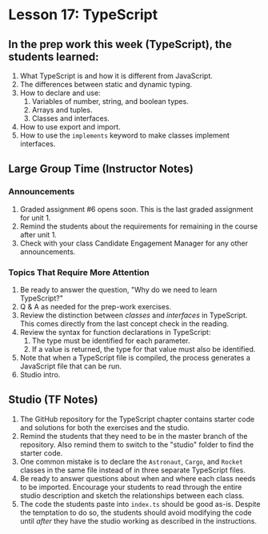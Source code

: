 # Lesson 17: TypeScript

## In the prep work this week (TypeScript), the students learned:

1. What TypeScript is and how it is different from JavaScript.
1. The differences between static and dynamic typing.
1. How to declare and use:
    1. Variables of number, string, and boolean types.
    1. Arrays and tuples.
    1. Classes and interfaces.
1. How to use export and import.
1. How to use the ``implements`` keyword to make classes implement interfaces.

## Large Group Time (Instructor Notes)

### Announcements

1. Graded assignment #6 opens soon. This is the last graded assignment for unit 1.
1. Remind the students about the requirements for remaining in the course after unit 1.
1. Check with your class Candidate Engagement Manager for any other announcements.

### Topics That Require More Attention

1. Be ready to answer the question, "Why do we need to learn TypeScript?"
1. Q & A as needed for the prep-work exercises.
1. Review the distinction between *classes* and *interfaces* in TypeScript. This comes directly from the last concept check in the reading.
1. Review the syntax for function declarations in TypeScript:
    1. The type must be identified for each parameter.
    1. If a value is returned, the type for that value must also be identified.
1. Note that when a TypeScript file is compiled, the process generates a JavaScript file that can be run.
1. Studio intro.

## Studio (TF Notes)

1. The GitHub repository for the TypeScript chapter contains starter code and solutions for both the exercises and the studio.
1. Remind the students that they need to be in the master branch of the repository. Also remind them to switch to the "studio" folder to find the starter code.
1. One common mistake is to declare the ``Astronaut``, ``Cargo``, and ``Rocket`` classes in the same file instead of in three separate TypeScript files.
1. Be ready to answer questions about when and where each class needs to be imported. Encourage your students to read through the entire studio description and sketch the relationships between each class.
1. The code the students paste into ``index.ts`` should be good as-is. Despite the temptation to do so, the students should avoid modifying the code until *after* they have the studio working as described in the instructions.

